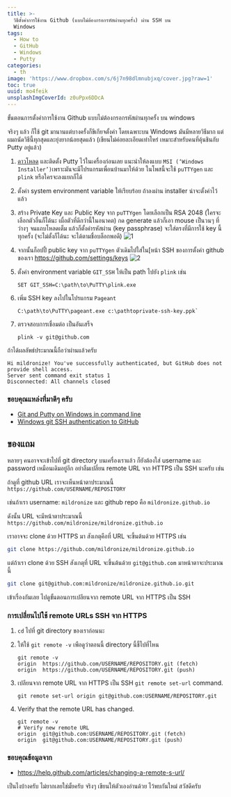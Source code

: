```yaml
---
title: >-
  วิธีตั้งค่าการใช้งาน Github (แบบไม่ต้องกรอกรหัสผ่านทุกครั้ง) ผ่าน SSH บน
  Windows
tags:
  - How to
  - GitHub
  - Windows
  - Putty
categories:
  - th
image: 'https://www.dropbox.com/s/6j7n98dlmnubjxq/cover.jpg?raw=1'
toc: true
uuid: mo4feik
unsplashImgCoverId: z0uPpx6DDcA
---
```


ขั้นตอนการตั้งค่าการใช้งาน Github  แบบไม่ต้องกรอกรหัสผ่านทุกครั้ง บน windows

จริงๆ แล้ว ก็ใช้ git มานานแต่บางครั้งก็ขีเกียจตั้งค่า โดยเฉพาะบน Windows มันมีหลายวิธีมาก แต่ผมถนัดวิธีนี้ทุกสุดและยุ่งยากน้อยสุดแล้ว (เขียนไม่ค่อยละเอียดเท่าไหร่ เหมาะสำหรับคนที่คุ้นชินกับ Putty อยู่แล้ว)

1. [ดาวโหลด](https://www.chiark.greenend.org.uk/~sgtatham/putty/latest.html) และติดตั้ง Putty ไว้ในเครื่องก่อนเลย แนะนำให้ลงแบบ `MSI (‘Windows Installer’)`เพราะมันจะมีโปรแกรมเพื่อนบ้านมาให้ด้วย ในโพสนี้จะใช้ `puTTYgen` และ `plink` หรือใครจะลงแยกก็ได้
2. ตั้งค่า system environment variable ให้เรียบร้อย ถ้าลงผ่าน installer น่าจะตั้งค่าไว้แล้ว
3. สร้าง Private Key และ Public Key จาก `puTTYgen` โดยเลือกเป็น RSA 2048 (ใครจะเลือกตัวอื่นก็ได้นะ เผื่อตัวที่ดีกว่านี้ในอนาคต) กด generate แล้วก็เอา mouse เป็นวนๆ ที่ว่างๆ จนแถบโหลดเต็ม แล้วก็ตั้งค่ารหัสผ่าน (key passphrase) จะใส่ตรงที่มีการใช้ key นี้ทุกครั้ง (จะไม่ตั้งก็ได้นะ จะได้ตามชื่อบล็อกพอดี) ![1](https://www.dropbox.com/s/7d1cqu99b93pv1w/1.png?raw=1)
4. จากนั้นก็อปปี้ public key จาก `puTTYgen` ตัวเดิมไปใส่ใน[หน้า SSH ของการตั้งค่า github ของเรา https://github.com/settings/keys ![2](https://www.dropbox.com/s/pxikmsgglo273yf/2.PNG?raw=1)
5. ตั้งค่า environment variable `GIT_SSH` ให้เป็น path ไปยัง `plink` เช่น

    ```
    SET GIT_SSH=C:\path\to\PuTTY\plink.exe
    ```

6. เพิ่ม SSH key ลงไปในโปรแกรม `Pageant`

    ```
    C:\path\to\PuTTY\pageant.exe c:\pathtoprivate-ssh-key.ppk`
    ```

7. ตรวจสอบการเชื่อมต่อ เป็นอันเสร็จ

    ```
    plink -v git@github.com
    ```

ถ้าได้ผลลัพธ์ประมาณนี้ถือว่าผ่านแล้วครับ

```
Hi mildronize! You've successfully authenticated, but GitHub does not provide shell access.
Server sent command exit status 1
Disconnected: All channels closed
```



### ขอบคุณแหล่งที่มาดีๆ ครับ

- [Git and Putty on Windows in command line](https://www.richardkotze.com/top-tips/git-on-windows-in-command-line)
- [Windows git SSH authentication to GitHub](https://vladmihalcea.com/tutorials/git/windows-git-ssh-authentication-to-github/)

## ของแถม

หลายๆ คนอาจจะเข้าไปที่ git directory บนเครื่องเราแล้ว ก็ยังต้องใส่ username และ password เหมือนเดิมอยู่อีก อย่าลืมเปลี่ยน remote URL จาก HTTPS เป็น SSH นะครับ เช่น

ถ้าดูที่ github URL เราจะเห็นหน้าตาประมาณนี้ `https://github.com/USERNAME/REPOSITORY`

เช่นถ้าเรา username: `mildronize` และ github repo คือ `mildronize.github.io`

ดังนั้น URL จะมีหน้าตาประมาณนี้ `https://github.com/mildronize/mildronize.github.io`

เราอาจจะ clone ด้วย HTTPS มา สังเกตุคือที่ URL จะขึ้นต้นด้วย HTTPS เช่น

```bash
git clone https://github.com/mildronize/mildronize.github.io
```

แต่ถ้าเรา clone ด้วย SSH สังเกตุที่ URL จะขึ้นต้นด้วย `git@github.com` มาหน้าตาจะประมาณนี้

```bash
git clone git@github.com:mildronize/mildronize.github.io.git
```

เข้าเรื่องกันเลย ไปดูขั้นตอนการเปลียนจาก remote URL จาก HTTPS เป็น SSH

### การเปลี่ยนไปใช้ remote URLs SSH จาก HTTPS

1. `cd` ไปที่ git directory ของเราก่อนนะ
2. ให้ใช้ `git remote -v` เพือดูว่าตอนนี้ directory นี้ชี้ไปที่ไหน

    ```
    git remote -v
    origin  https://github.com/USERNAME/REPOSITORY.git (fetch)
    origin  https://github.com/USERNAME/REPOSITORY.git (push)
    ```

3. เปลียนจาก remote URL จาก HTTPS เป็น SSH  `git remote set-url` command.

    ```
    git remote set-url origin git@github.com:USERNAME/REPOSITORY.git
    ```

4. Verify that the remote URL has changed.

    ```
    git remote -v
    # Verify new remote URL
    origin  git@github.com:USERNAME/REPOSITORY.git (fetch)
    origin  git@github.com:USERNAME/REPOSITORY.git (push)
    ```

### ขอบคุณข้อมูลจาก
- https://help.github.com/articles/changing-a-remote-s-url/

เป็นไงบ้างครับ ไม่ยากเลยใช่มั้ยครับ จริงๆ เขียนให้ตัวเองอ่านด้วย ไว้พบกันใหม่ สวัสดีครับ
